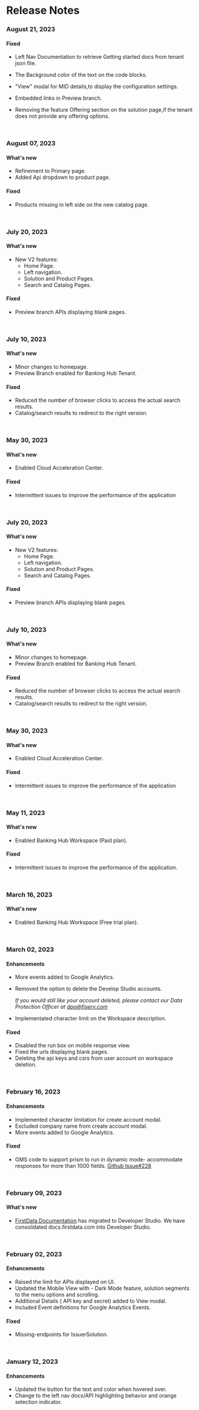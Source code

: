# Release Notes

### August 21, 2023

#### Fixed

- Left Nav Documentation to retrieve Getting started docs from tenant json file.
- The Background color of the text on the code blocks.
- "View" modal for MID details,to display the configuration settings.
- Embedded links in Preview branch.
- Removing the feature Offering section on the solution page,if the tenant does not provide any offering options.

  <br>
 

### August 07, 2023

#### What's new
- Refinement to Primary page.
- Added Api dropdown to product page.
  
#### Fixed
- Products missing in left side on the new catalog page.

  <br>

### July 20, 2023

#### What's new
- New V2 features:
  - Home Page.
  - Left navigation.
  - Solution and Product Pages.
  - Search and Catalog Pages.

#### Fixed
- Preview branch APIs displaying blank pages.
<br>

### July 10, 2023

#### What's new
- Minor changes to homepage.
- Preview Branch enabled for Banking Hub Tenant.


#### Fixed
- Reduced the number of browser clicks to access the actual search results.
- Catalog/search results to redirect to the right version.
  
<br>

### May 30, 2023

#### What's new
- Enabled Cloud Acceleration Center.

#### Fixed
- Intermittent issues to improve the performance of the application

<br>


### July 20, 2023

#### What's new
- New V2 features:
  - Home Page.
  - Left navigation.
  - Solution and Product Pages.
  - Search and Catalog Pages.

#### Fixed
- Preview branch APIs displaying blank pages.
<br>


### July 10, 2023

#### What's new
- Minor changes to homepage.
- Preview Branch enabled for Banking Hub Tenant.

#### Fixed
- Reduced the number of browser clicks to access the actual search results.
- Catalog/search results to redirect to the right version.
  
<br>

### May 30, 2023

#### What's new
- Enabled Cloud Acceleration Center.

#### Fixed
- Intermittent issues to improve the performance of the application

<br>


### May 11, 2023

#### What's new
- Enabled Banking Hub Workspace (Paid plan).

#### Fixed
- Intermittent issues to improve the performance of the application.

<br>

### March 16, 2023

#### What's new
- Enabled Banking Hub Workspace (Free trial plan).

<br>

### March 02, 2023

#### Enhancements
- More events added to Google Analytics.
- Removed the option to delete the Develop Studio accounts. 

   *If you would still like your account deleted, please contact our Data Protection Officer at dpo@fiserv.com* 
- Implementated character limit on the Workspace description.


#### Fixed
- Disabled the run box on mobile response view.
- Fixed the urls displaying blank pages.
- Deleting the api keys and csrs from user account on workspace deletion.

<br>

### February 16, 2023

#### Enhancements
- Implemented character limitation for create account modal.
- Excluded company name from create account modal.
- More events added to Google Analytics.

#### Fixed
- GMS code to support prism to run in dynamic mode- accommodate responses for more than 1000 fields. [Github Issue#228](https://github.com/Fiserv/Support/issues/228)


<br>


### February 09, 2023

#### What's new
- [FirstData Documentation](?path=/docs/docs-firstdata-migration.md) has migrated to Developer Studio. We have consolidated docs.firstdata.com into Developer Studio.

<br>

### February 02, 2023

#### Enhancements
- Raised the limit for APIs displayed on UI.
- Updated the Mobile View with - Dark Mode feature, solution segments to the menu options and scrolling.
- Additional Details ( API key and secret) added to View modal.
- Included Event definitions for Google Analytics Events.

#### Fixed
- Missing-endpoints for IssuerSolution.
<br>

### January 12, 2023

#### Enhancements
- Updated the button for the text and color when hovered over.
- Change to the left nav docs/API highlighting behavior and orange selection indicator.

<br>
